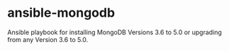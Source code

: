 # ansible-mongodb
Ansible playbook for installing MongoDB Versions 3.6 to 5.0 or upgrading from any Version 3.6 to 5.0. 
